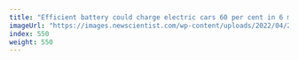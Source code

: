 ```yaml
---
title: "Efficient battery could charge electric cars 60 per cent in 6 minutes"
imageUrl: "https://images.newscientist.com/wp-content/uploads/2022/04/27162704/SEI_100929082.jpg?width=600"
index: 550
weight: 550
---
```

